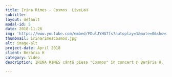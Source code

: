 ```yaml
---
title: Irina Rimes - Cosmos  LiveLaH
subtitle: 
layout: default
modal-id: 5
date: 2018-11-26
img: 'https://www.youtube.com/embed/FDulJYHA7fs?autoplay=1&mute=0&showinfo=0&controls=0&loop=1&list=PL4ZHc1f3Rxy0aWbEQxj4arvwnAxQOFL6T&amp'
thumbnail: irinarimescosmos.jpg
alt: image-alt
project-date: April 2018
client: Berăria H
category: Video
description: IRINA RIMES cântă piesa "Cosmos" în concert @ Berăria H.

---
```

